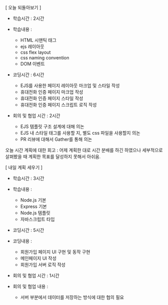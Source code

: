 [ 오늘 되돌아보기 ]
- 학습시간 : 2시간
- 학습내용 :
    - HTML 시맨틱 태그
    - ejs 레이아웃
    - css flex layout
    - css naming convention
    - DOM 이벤트

- 코딩시간 : 6시간
    - EJS를 사용한 페이지 레이아웃 마크업 및 스타일 작성
    - 휴대전화 인증 페이지 마크업 작성
    - 휴대전화 인증 페이지 스타일 작성
    - 휴대전화 인증 페이지 스크립트 로직 작성

- 회의 및 협업 시간 : 2시간
    - EJS 템플릿 구조 설계에 대해 의논
    - EJS 내 스타일 태그를 사용할 지, 별도 css 파일을 사용할지 의논
    - PR 리뷰에 대해서 Gather를 통해 의논

오늘 시간 계획에 대한 회고 : 어제 계획한 대로 시간 분배를 하긴 하였으나 세부적으로 살펴봤을 때 계획한 목표를 달성하지 못해서 아쉬움.

[ 내일 계획 세우기 ]
- 학습시간 : 3시간
- 학습내용 :
    - Node.js 기본
    - Express 기본
    - Node.js 템플릿
    - 자바스크립트 타입

- 코딩시간 : 5시간
- 코딩내용 :
    - 회원가입 페이지 UI 구현 및 동작 구현
    - 메인페이지 UI 작성
    - 회원가입 서버 로직 작성

- 회의 및 협업 시간 : 1시간
- 회의 및 협업 내용 :
    - 서버 부분에서 데이터를 저장하는 방식에 대한 협의 필요